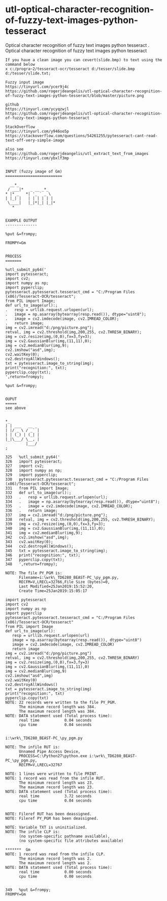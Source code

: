 # utl-optical-character-recognition-of-fuzzy-text-images-python-tesseract
Optical character recognition of fuzzy text images python tesseract .
    Optical character recognition of fuzzy text images python tesseract                                                                 
                                                                                                                                        
    If you have a clean image you can cevert(slide.bmp) to text using the command below                                                 
    x c:/progra~2/tesseract-ocr/tesseract d:/tesser/slide.bmp d:/tesser/slide.txt;                                                      
                                                                                                                                        
    Fuzzy input image                                                                                                                   
    https://tinyurl.com/ycer9j4c                                                                                                        
    https://github.com/rogerjdeangelis/utl-optical-character-recognition-of-fuzzy-text-images-python-tesseract/blob/master/picture.png  
                                                                                                                                        
    github                                                                                                                              
    https://tinyurl.com/ycyqzwjl                                                                                                        
    https://github.com/rogerjdeangelis/utl-optical-character-recognition-of-fuzzy-text-images-python-tesseract                          
                                                                                                                                        
    StackOverflow                                                                                                                       
    https://tinyurl.com/y946oo5p                                                                                                        
    https://stackoverflow.com/questions/54261255/pytesseract-cant-read-text-off-very-simple-image                                       
                                                                                                                                        
    also see                                                                                                                            
    https://github.com/rogerjdeangelis/utl_extract_text_from_images                                                                     
    https://tinyurl.com/ybxlf3mp                                                                                                        
                                                                                                                                        
                                                                                                                                        
    INPUT (fuzzy image of Gm)                                                                                                           
    =========================                                                                                                           
                                                                                                                                        
      __*_                                                                                                                              
     / ___|*   _ __ _*_                                                                                                                 
    * |* _   *| '_ ` _ \                                                                                                                
    | |_| |   | | | | | |                                                                                                               
     \____|   |_|*|_| |_|*                                                                                                              
       *                                                                                                                                
                                                                                                                                        
                                                                                                                                        
    EXAMPLE OUTPUT                                                                                                                      
    --------------                                                                                                                      
                                                                                                                                        
    %put &=frompy;                                                                                                                      
                                                                                                                                        
    FROMPY=Gm                                                                                                                           
                                                                                                                                        
                                                                                                                                        
    PROCESS                                                                                                                             
    =======                                                                                                                             
                                                                                                                                        
    %utl_submit_py64('                                                                                                                  
    import pytesseract;                                                                                                                 
    import cv2;                                                                                                                         
    import numpy as np;                                                                                                                 
    import pyperclip;                                                                                                                   
    pytesseract.pytesseract.tesseract_cmd = "C:/Program Files (x86)/Tesseract-OCR/tesseract";                                           
    from PIL import Image;                                                                                                              
    def url_to_image(url):;                                                                                                             
    .   resp = urllib.request.urlopen(url);                                                                                             
    .   image = np.asarray(bytearray(resp.read()), dtype="uint8");                                                                      
    .   image = cv2.imdecode(image, cv2.IMREAD_COLOR);                                                                                  
    .   return image;                                                                                                                   
    img = cv2.imread("d:/png/picture.png");                                                                                             
    retval, img = cv2.threshold(img,200,255, cv2.THRESH_BINARY);                                                                        
    img = cv2.resize(img,(0,0),fx=3,fy=3);                                                                                              
    img = cv2.GaussianBlur(img,(11,11),0);                                                                                              
    img = cv2.medianBlur(img,9);                                                                                                        
    cv2.imshow("asd",img);                                                                                                              
    cv2.waitKey(0);                                                                                                                     
    cv2.destroyAllWindows();                                                                                                            
    txt = pytesseract.image_to_string(img);                                                                                             
    print("recognition:", txt);                                                                                                         
    pyperclip.copy(txt);                                                                                                                
    ',return=frompy);                                                                                                                   
                                                                                                                                        
    %put &=frompy;                                                                                                                      
                                                                                                                                        
                                                                                                                                        
    OUPUT                                                                                                                               
    =====                                                                                                                               
    see above                                                                                                                           
                                                                                                                                        
                                                                                                                                        
    *_                                                                                                                                  
    | | ___   __ _                                                                                                                      
    | |/ _ \ / _` |                                                                                                                     
    | | (_) | (_| |                                                                                                                     
    |_|\___/ \__, |                                                                                                                     
             |___/                                                                                                                      
    ;                                                                                                                                   
                                                                                                                                        
    325   %utl_submit_py64('                                                                                                            
    326   import pytesseract;                                                                                                           
    327   import cv2;                                                                                                                   
    328   import numpy as np;                                                                                                           
    329   import pyperclip;                                                                                                             
    330   pytesseract.pytesseract.tesseract_cmd = "C:/Program Files (x86)/Tesseract-OCR/tesseract";                                     
    331   from PIL import Image;                                                                                                        
    332   def url_to_image(url):;                                                                                                       
    333   .   resp = urllib.request.urlopen(url);                                                                                       
    334   .   image = np.asarray(bytearray(resp.read()), dtype="uint8");                                                                
    335   .   image = cv2.imdecode(image, cv2.IMREAD_COLOR);                                                                            
    336   .   return image;                                                                                                             
    337   img = cv2.imread("d:/png/picture.png");                                                                                       
    338   retval, img = cv2.threshold(img,200,255, cv2.THRESH_BINARY);                                                                  
    339   img = cv2.resize(img,(0,0),fx=3,fy=3);                                                                                        
    340   img = cv2.GaussianBlur(img,(11,11),0);                                                                                        
    341   img = cv2.medianBlur(img,9);                                                                                                  
    342   cv2.imshow("asd",img);                                                                                                        
    343   cv2.waitKey(0);                                                                                                               
    344   cv2.destroyAllWindows();                                                                                                      
    345   txt = pytesseract.image_to_string(img);                                                                                       
    346   print("recognition:", txt);                                                                                                   
    347   pyperclip.copy(txt);                                                                                                          
    348   ',return=frompy);                                                                                                             
                                                                                                                                        
    NOTE: The file PY_PGM is:                                                                                                           
          Filename=i:\wrk\_TD6280_BEAST-PC_\py_pgm.py,                                                                                  
          RECFM=V,LRECL=32766,File Size (bytes)=0,                                                                                      
          Last Modified=25Jan2019:15:52:20,                                                                                             
          Create Time=25Jan2019:15:05:17                                                                                                
                                                                                                                                        
    import pytesseract                                                                                                                  
    import cv2                                                                                                                          
    import numpy as np                                                                                                                  
    import pyperclip                                                                                                                    
    pytesseract.pytesseract.tesseract_cmd = "C:/Program Files (x86)/Tesseract-OCR/tesseract"                                            
    from PIL import Image                                                                                                               
    def url_to_image(url):                                                                                                              
       resp = urllib.request.urlopen(url)                                                                                               
       image = np.asarray(bytearray(resp.read()), dtype="uint8")                                                                        
       image = cv2.imdecode(image, cv2.IMREAD_COLOR)                                                                                    
       return image                                                                                                                     
    img = cv2.imread("d:/png/picture.png")                                                                                              
    retval, img = cv2.threshold(img,200,255, cv2.THRESH_BINARY)                                                                         
    img = cv2.resize(img,(0,0),fx=3,fy=3)                                                                                               
    img = cv2.GaussianBlur(img,(11,11),0)                                                                                               
    img = cv2.medianBlur(img,9)                                                                                                         
    cv2.imshow("asd",img)                                                                                                               
    cv2.waitKey(0)                                                                                                                      
    cv2.destroyAllWindows()                                                                                                             
    txt = pytesseract.image_to_string(img)                                                                                              
    print("recognition:", txt)                                                                                                          
    pyperclip.copy(txt)                                                                                                                 
    NOTE: 22 records were written to the file PY_PGM.                                                                                   
          The minimum record length was 384.                                                                                            
          The maximum record length was 384.                                                                                            
    NOTE: DATA statement used (Total process time):                                                                                     
          real time           0.04 seconds                                                                                              
          cpu time            0.04 seconds                                                                                              
                                                                                                                                        
                                                                                                                                        
    i:\wrk\_TD6280_BEAST-PC_\py_pgm.py                                                                                                  
                                                                                                                                        
    NOTE: The infile RUT is:                                                                                                            
          Unnamed Pipe Access Device,                                                                                                   
          PROCESS=C:\Python27\python.exe i:\wrk\_TD6280_BEAST-PC_\py_pgm.py,                                                            
          RECFM=V,LRECL=32767                                                                                                           
                                                                                                                                        
    NOTE: 1 lines were written to file PRINT.                                                                                           
    NOTE: 1 record was read from the infile RUT.                                                                                        
          The minimum record length was 23.                                                                                             
          The maximum record length was 23.                                                                                             
    NOTE: DATA statement used (Total process time):                                                                                     
          real time           3.72 seconds                                                                                              
          cpu time            0.04 seconds                                                                                              
                                                                                                                                        
                                                                                                                                        
    NOTE: Fileref RUT has been deassigned.                                                                                              
    NOTE: Fileref PY_PGM has been deassigned.                                                                                           
                                                                                                                                        
    NOTE: Variable TXT is uninitialized.                                                                                                
    NOTE: The infile CLP is:                                                                                                            
          (no system-specific pathname available),                                                                                      
          (no system-specific file attributes available)                                                                                
                                                                                                                                        
    *******  Gm                                                                                                                         
    NOTE: 1 record was read from the infile CLP.                                                                                        
          The minimum record length was 2.                                                                                              
          The maximum record length was 2.                                                                                              
    NOTE: DATA statement used (Total process time):                                                                                     
          real time           0.00 seconds                                                                                              
          cpu time            0.00 seconds                                                                                              
                                                                                                                                        
                                                                                                                                        
    349   %put &=frompy;                                                                                                                
    FROMPY=Gm                                                                                                                           
                                                                                                                                        
